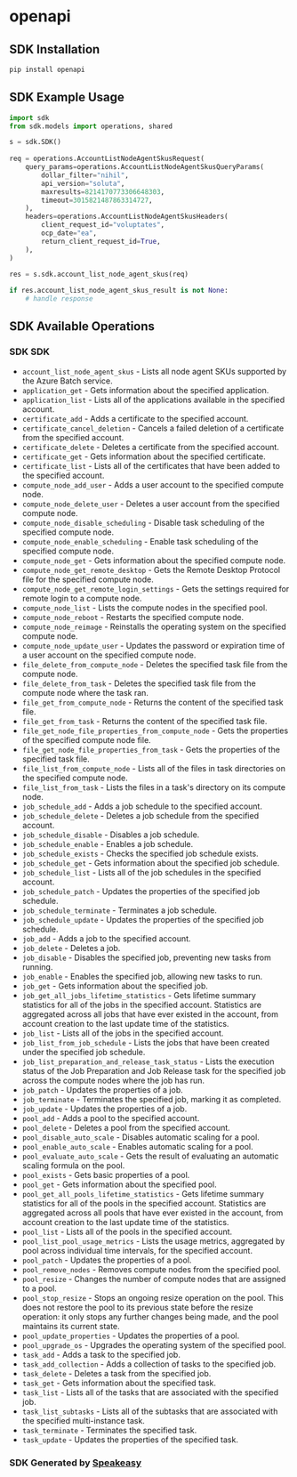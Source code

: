 # openapi

<!-- Start SDK Installation -->
## SDK Installation

```bash
pip install openapi
```
<!-- End SDK Installation -->

<!-- Start SDK Example Usage -->
## SDK Example Usage

```python
import sdk
from sdk.models import operations, shared

s = sdk.SDK()
    
req = operations.AccountListNodeAgentSkusRequest(
    query_params=operations.AccountListNodeAgentSkusQueryParams(
        dollar_filter="nihil",
        api_version="soluta",
        maxresults=8214170773306648303,
        timeout=3015821487863314727,
    ),
    headers=operations.AccountListNodeAgentSkusHeaders(
        client_request_id="voluptates",
        ocp_date="ea",
        return_client_request_id=True,
    ),
)
    
res = s.sdk.account_list_node_agent_skus(req)

if res.account_list_node_agent_skus_result is not None:
    # handle response
```
<!-- End SDK Example Usage -->

<!-- Start SDK Available Operations -->
## SDK Available Operations

### SDK SDK

* `account_list_node_agent_skus` - Lists all node agent SKUs supported by the Azure Batch service.
* `application_get` - Gets information about the specified application.
* `application_list` - Lists all of the applications available in the specified account.
* `certificate_add` - Adds a certificate to the specified account.
* `certificate_cancel_deletion` - Cancels a failed deletion of a certificate from the specified account.
* `certificate_delete` - Deletes a certificate from the specified account.
* `certificate_get` - Gets information about the specified certificate.
* `certificate_list` - Lists all of the certificates that have been added to the specified account.
* `compute_node_add_user` - Adds a user account to the specified compute node.
* `compute_node_delete_user` - Deletes a user account from the specified compute node.
* `compute_node_disable_scheduling` - Disable task scheduling of the specified compute node.
* `compute_node_enable_scheduling` - Enable task scheduling of the specified compute node.
* `compute_node_get` - Gets information about the specified compute node.
* `compute_node_get_remote_desktop` - Gets the Remote Desktop Protocol file for the specified compute node.
* `compute_node_get_remote_login_settings` - Gets the settings required for remote login to a compute node.
* `compute_node_list` - Lists the compute nodes in the specified pool.
* `compute_node_reboot` - Restarts the specified compute node.
* `compute_node_reimage` - Reinstalls the operating system on the specified compute node.
* `compute_node_update_user` - Updates the password or expiration time of a user account on the specified compute node.
* `file_delete_from_compute_node` - Deletes the specified task file from the compute node.
* `file_delete_from_task` - Deletes the specified task file from the compute node where the task ran.
* `file_get_from_compute_node` - Returns the content of the specified task file.
* `file_get_from_task` - Returns the content of the specified task file.
* `file_get_node_file_properties_from_compute_node` - Gets the properties of the specified compute node file.
* `file_get_node_file_properties_from_task` - Gets the properties of the specified task file.
* `file_list_from_compute_node` - Lists all of the files in task directories on the specified compute node.
* `file_list_from_task` - Lists the files in a task's directory on its compute node.
* `job_schedule_add` - Adds a job schedule to the specified account.
* `job_schedule_delete` - Deletes a job schedule from the specified account.
* `job_schedule_disable` - Disables a job schedule.
* `job_schedule_enable` - Enables a job schedule.
* `job_schedule_exists` - Checks the specified job schedule exists.
* `job_schedule_get` - Gets information about the specified job schedule.
* `job_schedule_list` - Lists all of the job schedules in the specified account.
* `job_schedule_patch` - Updates the properties of the specified job schedule.
* `job_schedule_terminate` - Terminates a job schedule.
* `job_schedule_update` - Updates the properties of the specified job schedule.
* `job_add` - Adds a job to the specified account.
* `job_delete` - Deletes a job.
* `job_disable` - Disables the specified job, preventing new tasks from running.
* `job_enable` - Enables the specified job, allowing new tasks to run.
* `job_get` - Gets information about the specified job.
* `job_get_all_jobs_lifetime_statistics` - Gets lifetime summary statistics for all of the jobs in the specified account. Statistics are aggregated across all jobs that have ever existed in the account, from account creation to the last update time of the statistics.
* `job_list` - Lists all of the jobs in the specified account.
* `job_list_from_job_schedule` - Lists the jobs that have been created under the specified job schedule.
* `job_list_preparation_and_release_task_status` - Lists the execution status of the Job Preparation and Job Release task for the specified job across the compute nodes where the job has run.
* `job_patch` - Updates the properties of a job.
* `job_terminate` - Terminates the specified job, marking it as completed.
* `job_update` - Updates the properties of a job.
* `pool_add` - Adds a pool to the specified account.
* `pool_delete` - Deletes a pool from the specified account.
* `pool_disable_auto_scale` - Disables automatic scaling for a pool.
* `pool_enable_auto_scale` - Enables automatic scaling for a pool.
* `pool_evaluate_auto_scale` - Gets the result of evaluating an automatic scaling formula on the pool.
* `pool_exists` - Gets basic properties of a pool.
* `pool_get` - Gets information about the specified pool.
* `pool_get_all_pools_lifetime_statistics` - Gets lifetime summary statistics for all of the pools in the specified account. Statistics are aggregated across all pools that have ever existed in the account, from account creation to the last update time of the statistics.
* `pool_list` - Lists all of the pools in the specified account.
* `pool_list_pool_usage_metrics` - Lists the usage metrics, aggregated by pool across individual time intervals, for the specified account.
* `pool_patch` - Updates the properties of a pool.
* `pool_remove_nodes` - Removes compute nodes from the specified pool.
* `pool_resize` - Changes the number of compute nodes that are assigned to a pool.
* `pool_stop_resize` - Stops an ongoing resize operation on the pool. This does not restore the pool to its previous state before the resize operation: it only stops any further changes being made, and the pool maintains its current state.
* `pool_update_properties` - Updates the properties of a pool.
* `pool_upgrade_os` - Upgrades the operating system of the specified pool.
* `task_add` - Adds a task to the specified job.
* `task_add_collection` - Adds a collection of tasks to the specified job.
* `task_delete` - Deletes a task from the specified job.
* `task_get` - Gets information about the specified task.
* `task_list` - Lists all of the tasks that are associated with the specified job.
* `task_list_subtasks` - Lists all of the subtasks that are associated with the specified multi-instance task.
* `task_terminate` - Terminates the specified task.
* `task_update` - Updates the properties of the specified task.

<!-- End SDK Available Operations -->

### SDK Generated by [Speakeasy](https://docs.speakeasyapi.dev/docs/using-speakeasy/client-sdks)

